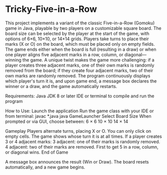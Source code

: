 # Tricky-Five-in-a-Row

This project implements a variant of the classic Five-in-a-Row (Gomoku) game in Java, playable by two players on a customizable square board. The board size can be selected by the player at the start of the game, with options of 6×6, 10×10, or 14×14 grids. Players take turns to place their marks (X or O) on the board, which must be placed only on empty fields. The game ends either when the board is full (resulting in a draw) or when one player aligns five adjacent marks in a row, column, or diagonal—winning the game. A unique twist makes the game more challenging: if a player creates three adjacent marks, one of their own marks is randomly removed from the board; if they create four adjacent marks, two of their own marks are randomly removed. The program continuously displays which player's turn it is, and upon game end, a message box declares the winner or a draw, and the game automatically restarts.

Requirements:
Java JDK 8 or later
IDE or terminal to compile and run the program

How to Use:
Launch the application
Run the game class with your IDE or from terminal:
  javac *.java
  java GameLauncher
Select Board Size
When prompted or via GUI, choose between:
6 × 6
10 × 10
14 × 14

Gameplay
Players alternate turns, placing X or O.
You can only click on empty cells.
The game shows whose turn it is at all times.
If a player creates 3 or 4 adjacent marks:
3 adjacent: one of their marks is randomly removed.
4 adjacent: two of their marks are removed.
First to get 5 in a row, column, or diagonal wins.
End of Game

A message box announces the result (Win or Draw).
The board resets automatically, and a new game begins.
